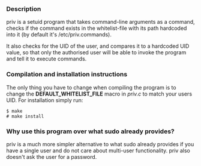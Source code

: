 ### Description
priv is a setuid program that takes command-line arguments as a command, checks if the command exists in the whitelist-file with its path hardcoded into it (by default it's /etc/priv.commands).

It also checks for the UID of the user, and compares it to a hardcoded UID value, so that only the authorised user will be able to invoke the program and tell it to execute commands.

### Compilation and installation instructions
The only thing you have to change when compiling the program is to change the **DEFAULT_WHITELIST_FILE** macro in *priv.c* to match your users UID.
For installation simply run:
~~~
$ make
# make install
~~~

### Why use this program over what sudo already provides?
priv is a much more simpler alternative to what sudo already provides if you have a single user and do not care about multi-user functionality.
priv also doesn't ask the user for a password.
